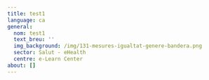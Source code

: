 ```yaml
---
title: test1
language: ca
general:
  nom: test1
  text_breu: ''
  img_background: /img/131-mesures-igualtat-genere-bandera.png
  sector: Salut - eHealth
  centre: e-Learn Center
about: []
---
```

